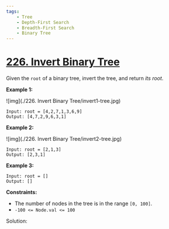 ```yaml
---
tags:
    - Tree
    - Depth-First Search
    - Breadth-First Search
    - Binary Tree
---
```




# [226. Invert Binary Tree](https://leetcode.com/problems/invert-binary-tree/)

Given the `root` of a binary tree, invert the tree, and return *its root*.

 

**Example 1:**

![img](./226. Invert Binary Tree/invert1-tree.jpg)

```
Input: root = [4,2,7,1,3,6,9]
Output: [4,7,2,9,6,3,1]
```

**Example 2:**

![img](./226. Invert Binary Tree/invert2-tree.jpg)

```
Input: root = [2,1,3]
Output: [2,3,1]
```

**Example 3:**

```
Input: root = []
Output: []
```

 

**Constraints:**

- The number of nodes in the tree is in the range `[0, 100]`.
- `-100 <= Node.val <= 100`



Solution:

```java

```


